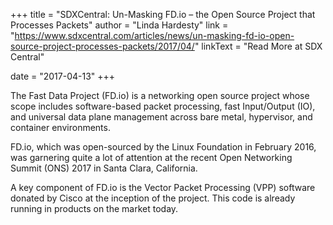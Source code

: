 +++
title = "SDXCentral: Un-Masking FD.io – the Open Source Project that Processes Packets"
author = "Linda Hardesty"
link = "https://www.sdxcentral.com/articles/news/un-masking-fd-io-open-source-project-processes-packets/2017/04/"
linkText = "Read More at SDX Central"

date = "2017-04-13"
+++

The Fast Data Project (FD.io) is a networking open source project whose scope
includes software-based packet processing, fast Input/Output (IO), and universal
data plane management across bare metal, hypervisor, and container environments.

FD.io, which was open-sourced by the Linux Foundation in February 2016, was garnering
quite a lot of attention at the recent Open Networking Summit (ONS) 2017 in Santa Clara,
California.

A key component of FD.io is the Vector Packet Processing (VPP) software donated by
Cisco at the inception of the project. This code is already running in products on the market today.
